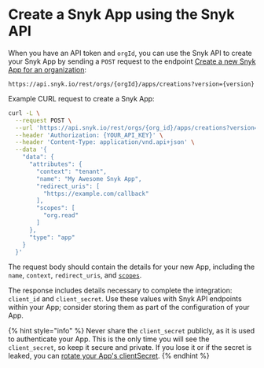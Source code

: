 # Create a Snyk App using the Snyk API

When you have an API token and `orgId`, you can use the Snyk API to create your Snyk App by sending a `POST` request to the endpoint [Create a new Snyk App for an organization](../../reference/apps.md#post-orgs-org_id-apps-creations):

```
https://api.snyk.io/rest/orgs/{orgId}/apps/creations?version={version}
```

Example CURL request to create a Snyk App:

```bash
curl -L \
  --request POST \
  --url 'https://api.snyk.io/rest/orgs/{org_id}/apps/creations?version=2024-10-15' \
  --header 'Authorization: {YOUR_API_KEY}' \
  --header 'Content-Type: application/vnd.api+json' \
  --data '{
    "data": {
      "attributes": {
        "context": "tenant",
        "name": "My Awesome Snyk App",
        "redirect_uris": [
          "https://example.com/callback"
        ],
        "scopes": [
          "org.read"
        ]
      },
      "type": "app"
    }
  }'
```

The request body should contain the details for your new App, including the `name`, `context`, `redirect_uris`, and [`scopes`](scopes-to-request.md).

The response includes details necessary to complete the integration: `client_id` and `client_secret`. Use these values with Snyk API endpoints within your App; consider storing them as part of the configuration of your App.

{% hint style="info" %}
Never share the `client_secret` publicly, as it is used to authenticate your App. This is the only time you will see the `client_secret`, so keep it secure and private. If you lose it or if the secret is leaked, you can [rotate your App's clientSecret](manage-app-details.md#rotate-app-clientsecret).
{% endhint %}
